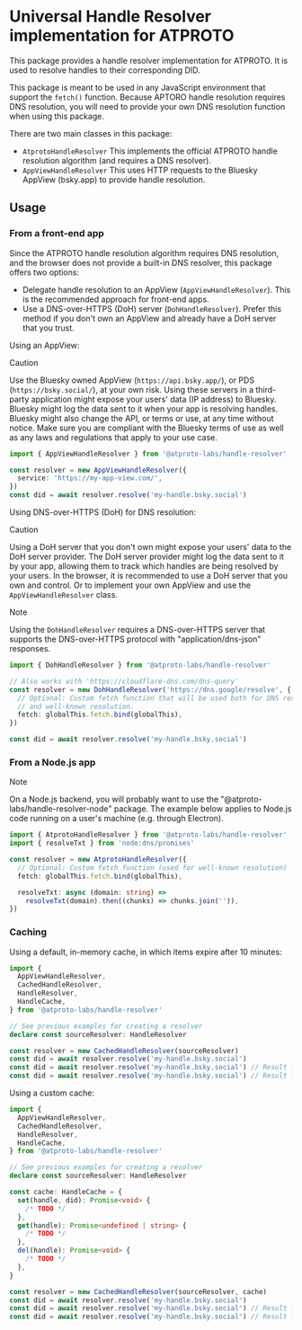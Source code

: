 # Universal Handle Resolver implementation for ATPROTO

This package provides a handle resolver implementation for ATPROTO. It is used
to resolve handles to their corresponding DID.

This package is meant to be used in any JavaScript environment that support the
`fetch()` function. Because APTORO handle resolution requires DNS resolution,
you will need to provide your own DNS resolution function when using this
package.

There are two main classes in this package:

- `AtprotoHandleResolver` This implements the official ATPROTO handle resolution
  algorithm (and requires a DNS resolver).
- `AppViewHandleResolver` This uses HTTP requests to the Bluesky AppView
  (bsky.app) to provide handle resolution.

## Usage

### From a front-end app

Since the ATPROTO handle resolution algorithm requires DNS resolution, and the
browser does not provide a built-in DNS resolver, this package offers two
options:

- Delegate handle resolution to an AppView (`AppViewHandleResolver`). This is
  the recommended approach for front-end apps.
- Use a DNS-over-HTTPS (DoH) server (`DohHandleResolver`). Prefer this method
  if you don't own an AppView and already have a DoH server that you trust.

Using an AppView:

> [!CAUTION]
> Use the Bluesky owned AppView (`https://api.bsky.app/`), or PDS
> (`https://bsky.social/`), at your own risk. Using these servers in a
> third-party application might expose your users' data (IP address) to Bluesky.
> Bluesky might log the data sent to it when your app is resolving handles.
> Bluesky might also change the API, or terms or use, at any time without
> notice. Make sure you are compliant with the Bluesky terms of use as well as
> any laws and regulations that apply to your use case.

```ts
import { AppViewHandleResolver } from '@atproto-labs/handle-resolver'

const resolver = new AppViewHandleResolver({
  service: 'https://my-app-view.com/',
})
const did = await resolver.resolve('my-handle.bsky.social')
```

Using DNS-over-HTTPS (DoH) for DNS resolution:

> [!CAUTION]
> Using a DoH server that you don't own might expose your users' data to
> the DoH server provider. The DoH server provider might log the data sent to it
> by your app, allowing them to track which handles are being resolved by your
> users. In the browser, it is recommended to use a DoH server that you own and
> control. Or to implement your own AppView and use the `AppViewHandleResolver`
> class.

> [!NOTE]
> Using the `DohHandleResolver` requires a DNS-over-HTTPS server that
> supports the DNS-over-HTTPS protocol with "application/dns-json" responses.

```ts
import { DohHandleResolver } from '@atproto-labs/handle-resolver'

// Also works with 'https://cloudflare-dns.com/dns-query'
const resolver = new DohHandleResolver('https://dns.google/resolve', {
  // Optional: Custom fetch function that will be used both for DNS resolution
  // and well-known resolution.
  fetch: globalThis.fetch.bind(globalThis),
})

const did = await resolver.resolve('my-handle.bsky.social')
```

### From a Node.js app

> [!NOTE]
> On a Node.js backend, you will probably want to use the
> "@atproto-labs/handle-resolver-node" package. The example below applies to
> Node.js code running on a user's machine (e.g. through Electron).

```ts
import { AtprotoHandleResolver } from '@atproto-labs/handle-resolver'
import { resolveTxt } from 'node:dns/promises'

const resolver = new AtprotoHandleResolver({
  // Optional: Custom fetch function (used for well-known resolution)
  fetch: globalThis.fetch.bind(globalThis),

  resolveTxt: async (domain: string) =>
    resolveTxt(domain).then((chunks) => chunks.join('')),
})
```

### Caching

Using a default, in-memory cache, in which items expire after 10 minutes:

```ts
import {
  AppViewHandleResolver,
  CachedHandleResolver,
  HandleResolver,
  HandleCache,
} from '@atproto-labs/handle-resolver'

// See previous examples for creating a resolver
declare const sourceResolver: HandleResolver

const resolver = new CachedHandleResolver(sourceResolver)
const did = await resolver.resolve('my-handle.bsky.social')
const did = await resolver.resolve('my-handle.bsky.social') // Result from cache
const did = await resolver.resolve('my-handle.bsky.social') // Result from cache
```

Using a custom cache:

```ts
import {
  AppViewHandleResolver,
  CachedHandleResolver,
  HandleResolver,
  HandleCache,
} from '@atproto-labs/handle-resolver'

// See previous examples for creating a resolver
declare const sourceResolver: HandleResolver

const cache: HandleCache = {
  set(handle, did): Promise<void> {
    /* TODO */
  },
  get(handle): Promise<undefined | string> {
    /* TODO */
  },
  del(handle): Promise<void> {
    /* TODO */
  },
}

const resolver = new CachedHandleResolver(sourceResolver, cache)
const did = await resolver.resolve('my-handle.bsky.social')
const did = await resolver.resolve('my-handle.bsky.social') // Result from cache
const did = await resolver.resolve('my-handle.bsky.social') // Result from cache
```
